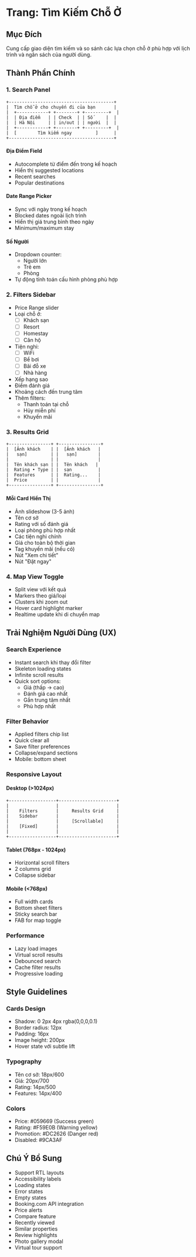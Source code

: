 # Trang: Tìm Kiếm Chỗ Ở

## Mục Đích
Cung cấp giao diện tìm kiếm và so sánh các lựa chọn chỗ ở phù hợp với lịch trình và ngân sách của người dùng.

## Thành Phần Chính

### 1. Search Panel
```
+----------------------------------------+
|  Tìm chỗ ở cho chuyến đi của bạn       |
|  +------------+ +--------+ +---------+  |
|  | Địa điểm   | | Check  | | Số     |  |
|  | Hà Nội     | | in/out | | người  |  |
|  +------------+ +--------+ +---------+  |
|  [        Tìm kiếm ngay         ]      |
+----------------------------------------+
```

#### Địa Điểm Field
- Autocomplete từ điểm đến trong kế hoạch
- Hiển thị suggested locations
- Recent searches
- Popular destinations

#### Date Range Picker
- Sync với ngày trong kế hoạch
- Blocked dates ngoài lịch trình
- Hiển thị giá trung bình theo ngày
- Minimum/maximum stay

#### Số Người
- Dropdown counter:
  - Người lớn
  - Trẻ em
  - Phòng
- Tự động tính toán cấu hình phòng phù hợp

### 2. Filters Sidebar
- Price Range slider
- Loại chỗ ở:
  - [ ] Khách sạn
  - [ ] Resort
  - [ ] Homestay
  - [ ] Căn hộ
- Tiện nghi:
  - [ ] WiFi
  - [ ] Bể bơi
  - [ ] Bãi đỗ xe
  - [ ] Nhà hàng
- Xếp hạng sao
- Điểm đánh giá
- Khoảng cách đến trung tâm
- Thêm filters:
  - Thanh toán tại chỗ
  - Hủy miễn phí
  - Khuyến mãi

### 3. Results Grid
```
+----------------+ +----------------+
|  [Ảnh khách    | |  [Ảnh khách   |
|   sạn]         | |   sạn]        |
|                | |               |
|  Tên khách sạn | |  Tên khách   |
|  Rating • Type | |  sạn          |
|  Features      | |  Rating...    |
|  Price         | |               |
+----------------+ +----------------+
```

#### Mỗi Card Hiển Thị
- Ảnh slideshow (3-5 ảnh)
- Tên cơ sở
- Rating với số đánh giá
- Loại phòng phù hợp nhất
- Các tiện nghi chính
- Giá cho toàn bộ thời gian
- Tag khuyến mãi (nếu có)
- Nút "Xem chi tiết"
- Nút "Đặt ngay"

### 4. Map View Toggle
- Split view với kết quả
- Markers theo giá/loại
- Clusters khi zoom out
- Hover card highlight marker
- Realtime update khi di chuyển map

## Trải Nghiệm Người Dùng (UX)

### Search Experience
- Instant search khi thay đổi filter
- Skeleton loading states
- Infinite scroll results
- Quick sort options:
  - Giá (thấp → cao)
  - Đánh giá cao nhất
  - Gần trung tâm nhất
  - Phù hợp nhất

### Filter Behavior
- Applied filters chip list
- Quick clear all
- Save filter preferences
- Collapse/expand sections
- Mobile: bottom sheet

### Responsive Layout
#### Desktop (>1024px)
```
+------------------+----------------------+
|                  |                      |
|    Filters       |     Results Grid     |
|    Sidebar       |                      |
|                  |     [Scrollable]     |
|    [Fixed]       |                      |
|                  |                      |
+------------------+----------------------+
```

#### Tablet (768px - 1024px)
- Horizontal scroll filters
- 2 columns grid
- Collapse sidebar

#### Mobile (<768px)
- Full width cards
- Bottom sheet filters
- Sticky search bar
- FAB for map toggle

### Performance
- Lazy load images
- Virtual scroll results
- Debounced search
- Cache filter results
- Progressive loading

## Style Guidelines

### Cards Design
- Shadow: 0 2px 4px rgba(0,0,0,0.1)
- Border radius: 12px
- Padding: 16px
- Image height: 200px
- Hover state với subtle lift

### Typography
- Tên cơ sở: 18px/600
- Giá: 20px/700
- Rating: 14px/500
- Features: 14px/400

### Colors
- Price: #059669 (Success green)
- Rating: #F59E0B (Warning yellow)
- Promotion: #DC2626 (Danger red)
- Disabled: #9CA3AF

## Chú Ý Bổ Sung
- Support RTL layouts
- Accessibility labels
- Loading states
- Error states
- Empty states
- Booking.com API integration
- Price alerts
- Compare feature
- Recently viewed
- Similar properties
- Review highlights
- Photo gallery modal
- Virtual tour support